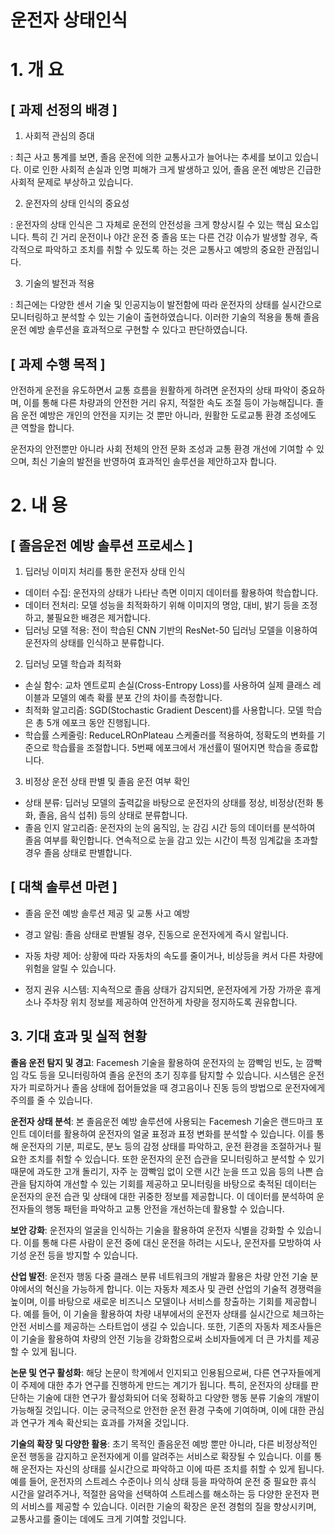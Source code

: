 # 운전자 상태인식

# 1.  **개 요**

## **[ 과제 선정의 배경 ]**

1. 사회적 관심의 증대

: 최근 사고 통계를 보면, 졸음 운전에 의한 교통사고가 늘어나는 추세를 보이고 있습니다. 이로 인한 사회적 손실과 인명 피해가 크게 발생하고 있어, 졸음 운전 예방은 긴급한 사회적 문제로 부상하고 있습니다.

2. 운전자의 상태 인식의 중요성

: 운전자의 상태 인식은 그 자체로 운전의 안전성을 크게 향상시킬 수 있는 핵심 요소입니다. 특히 긴 거리 운전이나 야간 운전 중 졸음 또는 다른 건강 이슈가 발생할 경우, 즉각적으로 파악하고 조치를 취할 수 있도록 하는 것은 교통사고 예방의 중요한 관점입니다.

3. 기술의 발전과 적용

: 최근에는 다양한 센서 기술 및 인공지능이 발전함에 따라 운전자의 상태를 실시간으로 모니터링하고 분석할 수 있는 기술이 출현하였습니다. 이러한 기술의 적용을 통해 졸음운전 예방 솔루션을 효과적으로 구현할 수 있다고 판단하였습니다.

## **[ 과제 수행 목적 ]**

안전하게 운전을 유도하면서 교통 흐름을 원활하게 하려면 운전자의 상태 파악이 중요하며, 이를 통해 다른 차량과의 안전한 거리 유지, 적절한 속도 조절 등이 가능해집니다. 졸음 운전 예방은 개인의 안전을 지키는 것 뿐만 아니라, 원활한 도로교통 환경 조성에도 큰 역할을 합니다.

운전자의 안전뿐만 아니라 사회 전체의 안전 문화 조성과 교통 환경 개선에 기여할 수 있으며, 최신 기술의 발전을 반영하여 효과적인 솔루션을 제안하고자 합니다.

# 2. **내 용**

## [ 졸음운전 예방 솔루션 프로세스 ]

1. 딥러닝 이미지 처리를 통한 운전자 상태 인식
- 데이터 수집: 운전자의 상태가 나타난 측면 이미지 데이터를 활용하여 학습합니다.
- 데이터 전처리: 모델 성능을 최적화하기 위해 이미지의 명암, 대비, 밝기 등을 조정하고, 불필요한 배경은 제거합니다.
- 딥러닝 모델 적용: 전이 학습된 CNN 기반의 ResNet-50 딥러닝 모델을 이용하여 운전자의 상태를 인식하고 분류합니다.
2. 딥러닝 모델 학습과 최적화
- 손실 함수: 교차 엔트로피 손실(Cross-Entropy Loss)를 사용하여 실제 클래스 레이블과 모델의 예측 확률 분포 간의 차이를 측정합니다.
- 최적화 알고리즘: SGD(Stochastic Gradient Descent)를 사용합니다. 모델 학습은 총 5개 에포크 동안 진행됩니다.
- 학습률 스케줄링: ReduceLROnPlateau 스케줄러를 적용하여, 정확도의 변화를 기준으로 학습률을 조절합니다. 5번째 에포크에서 개선률이 떨어지면 학습을 종료합니다.
3. 비정상 운전 상태 판별 및 졸음 운전 여부 확인
- 상태 분류: 딥러닝 모델의 출력값을 바탕으로 운전자의 상태를 정상, 비정상(전화 통화, 졸음, 음식 섭취) 등의 상태로 분류합니다.
- 졸음 인지 알고리즘: 운전자의 눈의 움직임, 눈 감김 시간 등의 데이터를 분석하여 졸음 여부를 확인합니다. 연속적으로 눈을 감고 있는 시간이 특정 임계값을 초과할 경우 졸음 상태로 판별합니다.

## [ 대책 솔루션 마련 ]

 - 졸음 운전 예방 솔루션 제공 및 교통 사고 예방

- 경고 알림: 졸음 상태로 판별될 경우, 진동으로 운전자에게 즉시 알립니다.
- 자동 차량 제어: 상황에 따라 자동차의 속도를 줄이거나, 비상등을 켜서 다른 차량에 위험을 알릴 수 있습니다.
- 정지 권유 시스템: 지속적으로 졸음 상태가 감지되면, 운전자에게 가장 가까운 휴게소나 주차장 위치 정보를 제공하여 안전하게 차량을 정지하도록 권유합니다.

## 3.  **기대 효과 및 실적 현황**

**졸음 운전 탐지 및 경고**: Facemesh 기술을 활용하여 운전자의 눈 깜빡임 빈도, 눈 깜빡임 각도 등을 모니터링하여 졸음 운전의 초기 징후를 탐지할 수 있습니다. 시스템은 운전자가 피로하거나 졸음 상태에 접어들었을 때 경고음이나 진동 등의 방법으로 운전자에게 주의를 줄 수 있습니다.

**운전자 상태 분석**: 본 졸음운전 예방 솔루션에 사용되는 Facemesh 기술은 랜드마크 포인트 데이터를 활용하여 운전자의 얼굴 표정과 표정 변화를 분석할 수 있습니다. 이를 통해 운전자의 기분, 피로도, 분노 등의 감정 상태를 파악하고, 운전 환경을 조절하거나 필요한 조치를 취할 수 있습니다. 또한 운전자의 운전 습관을 모니터링하고 분석할 수 있기 때문에 과도한 고개 돌리기, 자주 눈 깜빡임 없이 오랜 시간 눈을 뜨고 있음 등의 나쁜 습관을 탐지하여 개선할 수 있는 기회를 제공하고 모니터링을 바탕으로 축적된 데이터는 운전자의 운전 습관 및 상태에 대한 귀중한 정보를 제공합니다. 이 데이터를 분석하여 운전자들의 행동 패턴을 파악하고 교통 안전을 개선하는데 활용할 수 있습니다.

**보안 강화**: 운전자의 얼굴을 인식하는 기술을 활용하여 운전자 식별을 강화할 수 있습니다. 이를 통해 다른 사람이 운전 중에 대신 운전을 하려는 시도나, 운전자를 모방하여 사기성 운전 등을 방지할 수 있습니다.

**산업 발전**: 운전자 행동 다중 클래스 분류 네트워크의 개발과 활용은 차량 안전 기술 분야에서의 혁신을 가능하게 합니다. 이는 자동차 제조사 및 관련 산업의 기술적 경쟁력을 높이며, 이를 바탕으로 새로운 비즈니스 모델이나 서비스를 창출하는 기회를 제공합니다. 예를 들어, 이 기술을 활용하여 차량 내부에서의 운전자 상태를 실시간으로 체크하는 안전 서비스를 제공하는 스타트업이 생길 수 있습니다. 또한, 기존의 자동차 제조사들은 이 기술을 활용하여 차량의 안전 기능을 강화함으로써 소비자들에게 더 큰 가치를 제공할 수 있게 됩니다.

**논문 및 연구 활성화**: 해당 논문이 학계에서 인지되고 인용됨으로써, 다른 연구자들에게 이 주제에 대한 추가 연구를 진행하게 만드는 계기가 됩니다. 특히, 운전자의 상태를 판단하는 기술에 대한 연구가 활성화되어 더욱 정확하고 다양한 행동 분류 기술의 개발이 가능해질 것입니다. 이는 궁극적으로 안전한 운전 환경 구축에 기여하며, 이에 대한 관심과 연구가 계속 확산되는 효과를 가져올 것입니다.

**기술의 확장 및 다양한 활용**: 초기 목적인 졸음운전 예방 뿐만 아니라, 다른 비정상적인 운전 행동을 감지하고 운전자에게 이를 알려주는 서비스로 확장될 수 있습니다. 이를 통해 운전자는 자신의 상태를 실시간으로 파악하고 이에 따른 조치를 취할 수 있게 됩니다. 예를 들어, 운전자의 스트레스 수준이나 의식 상태 등을 파악하여 운전 중 필요한 휴식 시간을 알려주거나, 적절한 음악을 선택하여 스트레스를 해소하는 등 다양한 운전자 편의 서비스를 제공할 수 있습니다. 이러한 기술의 확장은 운전 경험의 질을 향상시키며, 교통사고를 줄이는 데에도 크게 기여할 것입니다.